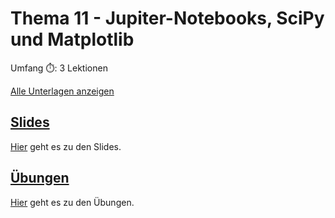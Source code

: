 # Thema 11 - Jupiter-Notebooks, SciPy und Matplotlib

Umfang ⏱️: 3 Lektionen

[Alle Unterlagen anzeigen](https://github.com/janikvonrotz/python.casa/tree/main/topic-8)

## [Slides](slides11.md)

[Hier](slides11.md) geht es zu den Slides.

## [Übungen](excercise11.md)

[Hier](excercise11.md) geht es zu den Übungen.
